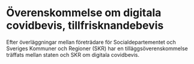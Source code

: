 # Överenskommelse om digitala covidbevis, tillfrisknandebevis

Efter överläggningar mellan företrädare för Socialdepartementet och Sveriges Kommuner och Regioner (SKR) har en tilläggsöverenskommelse träffats mellan staten och SKR om digitala covidbevis.
